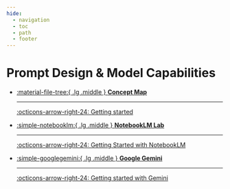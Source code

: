 ```yaml
---
hide:
  - navigation
  - toc
  - path
  - footer
---
```


# Prompt Design & Model Capabilities

<div class="grid cards" markdown>

-   [:material-file-tree:{ .lg .middle } __Concept Map__](concept-map/index.md)

    ---

    [:octicons-arrow-right-24: Getting started](concept-map/index.md)


-   [:simple-notebooklm:{ .lg .middle } __NotebookLM Lab__](notebooklm/index.md)

    ---

    [:octicons-arrow-right-24: Getting Started with NotebookLM](notebooklm/index.md)


-   [:simple-googlegemini:{ .lg .middle } __Google Gemini__](gemini/index.md)

    ---

    [:octicons-arrow-right-24: Getting started with Gemini](gemini/index.md)


</div>